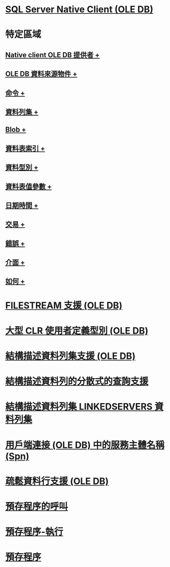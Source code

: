 # [SQL Server Native Client (OLE DB)](sql-server-native-client-ole-db.md)

# 特定區域
## [Native client OLE DB 提供者 +](../../../relational-databases/native-client-ole-db-provider/creating-a-sql-server-native-client-ole-db-provider-application.md)
## [OLE DB 資料來源物件 +](../../../relational-databases/native-client-ole-db-data-source-objects/data-source-objects-ole-db.md)
## [命令 +](../../../relational-databases/native-client-ole-db-commands/commands.md)
## [資料列集 +](../../../relational-databases/native-client-ole-db-rowsets/rowsets.md)
## [Blob +](../../../relational-databases/native-client-ole-db-blobs/blobs-and-ole-objects.md)
## [資料表索引 +](../../../relational-databases/native-client-ole-db-tables-indexes/tables-and-indexes.md)
## [資料型別 +](../../../relational-databases/native-client-ole-db-data-types/data-types-ole-db.md)
## [資料表值參數 +](../../../relational-databases/native-client-ole-db-table-valued-parameters/table-valued-parameters-ole-db.md)
## [日期時間 +](../../../relational-databases/native-client-ole-db-date-time/date-and-time-improvements-ole-db.md)
## [交易 +](../../../relational-databases/native-client-ole-db-transactions/transactions.md)
## [錯誤 +](../../../relational-databases/native-client-ole-db-errors/errors.md)
## [介面 +](../../../relational-databases/native-client-ole-db-interfaces/sql-server-native-client-ole-db-interfaces.md)
## [如何 +](../../../relational-databases/native-client-ole-db-how-to/ole-db-how-to-topics.md)

# [FILESTREAM 支援 (OLE DB)](filestream-support-ole-db.md)
# [大型 CLR 使用者定義型別 (OLE DB)](large-clr-user-defined-types-ole-db.md)
# [結構描述資料列集支援 (OLE DB)](schema-rowset-support-ole-db.md)
# [結構描述資料列的分散式的查詢支援](schema-rowsets-distributed-query-support.md)
# [結構描述資料列集 LINKEDSERVERS 資料列集](schema-rowsets-linkedservers-rowset.md)
# [用戶端連接 (OLE DB) 中的服務主體名稱 (Spn)](service-principal-names-spns-in-client-connections-ole-db.md)
# [疏鬆資料行支援 (OLE DB)](sparse-columns-support-ole-db.md)
# [預存程序的呼叫](stored-procedures-calling.md)
# [預存程序-執行](stored-procedures-running.md)
# [預存程序](stored-procedures.md)
